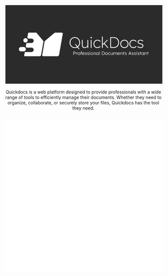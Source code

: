 <span align="center">

<a href="https://yourdocs.ca"><img width="500" alt="image" src="https://raw.githubusercontent.com/quickdocs-ca/.github/main/images/logo.png"></img></a>

<div style="width: 500px;">Quickdocs is a web platform designed to provide professionals with a wide range of tools to efficiently manage their documents. Whether they need to organize, collaborate, or securely store your files, Quickdocs has the tool they need.</div>

<br />

![Metrics](/profile/metrics.svg)

</span>
